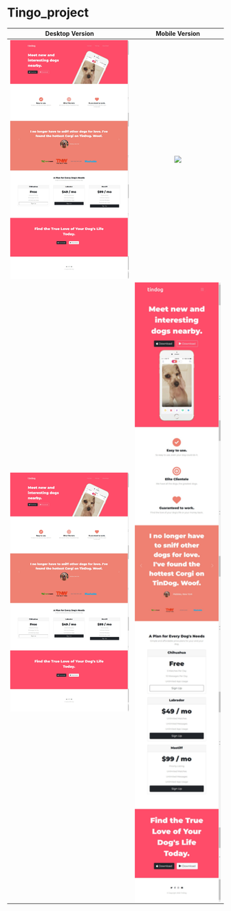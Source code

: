 # Tingo_project
Desktop Version | Mobile Version
:-------------------------: | :-------------------------: 
![](images/portfolio.png) | ![](images/mobileScreen.png)
<img align="left" width="650" src="https://github.com/YasminGhandy/Tingo_project/blob/main/images/portfolio.png"> | <img align="right" width="450" src="https://github.com/YasminGhandy/Tingo_project/blob/main/images/moblieScreen.png">

